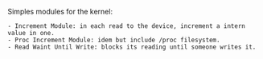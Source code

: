 Simples modules for the kernel:

	- Increment Module: in each read to the device, increment a intern value in one.
	- Proc Increment Module: idem but include /proc filesystem.
	- Read Waint Until Write: blocks its reading until someone writes it.
